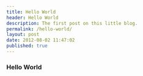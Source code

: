 ```yaml
---
title: Hello World
header: Hello World
description: The first post on this little blog.
permalink: /hello-world/
layout: post
date: 2012-08-02 11:47:02
published: true
---
```


### Hello World
